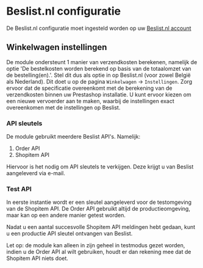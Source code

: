 # Beslist.nl configuratie

De Beslist.nl configuratie moet ingesteld worden op uw [Beslist.nl account](https://cl.beslist.nl/v2/user/login)

## Winkelwagen instellingen
De module ondersteunt 1 manier van verzendkosten berekenen, namelijk de optie 'De bestelkosten worden berekend op basis van de totaalomzet van de bestelling(en).'.
Stel dit dus als optie in op Beslist.nl (voor zowel België als Nederland). Dit doet u op de pagina `Winkelwagen` -> `Instellingen`. Zorg ervoor dat de specificatie overeenkomt met de berekening van de verzendkosten binnen uw Prestashop installatie. U kunt ervoor kiezen om een nieuwe vervoerder aan te maken, waarbij de instellingen exact overeenkomen met de instellingen op Beslist.

### API sleutels
De module gebruikt meerdere Beslist API's. Namelijk:

1. Order API
2. Shopitem API

Hiervoor is het nodig om API sleutels te verkijgen. Deze krijgt u van Beslist aangeleverd via e-mail.

### Test API
In eerste instantie wordt er een sleutel aangeleverd voor de testomgeving van de Shopitem API. De Order API gebruikt altijd de productieomgeving, maar kan op een andere manier getest worden.

Nadat u een aantal succesvolle Shopitem API meldingen hebt gedaan, kunt u een productie API sleutel ontvangen van Beslist.

Let op: de module kan alleen in zijn geheel in testmodus gezet worden, indien u de Order API al wilt gebruiken, houdt er dan rekening mee dat de Shopitem API niets doet.
